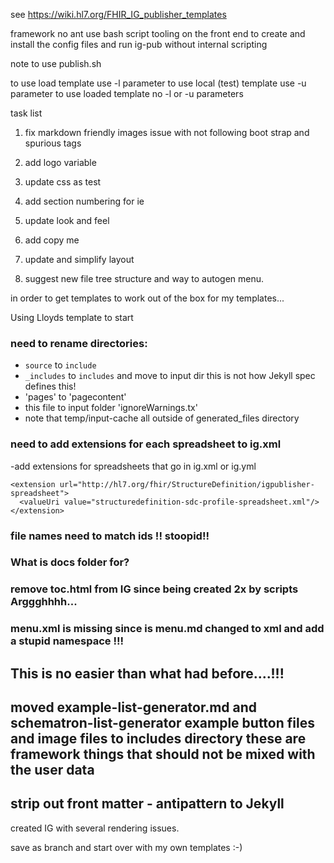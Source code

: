 see https://wiki.hl7.org/FHIR_IG_publisher_templates


framework  no ant
use bash script tooling on the front end to create and install the
config files and run ig-pub without internal scripting

note to use publish.sh

to use load template use -l parameter
to use local (test) template use -u parameter
to use loaded template no -l or -u parameters

task list

1. fix markdown friendly images
 issue with not following boot strap and spurious tags

1. add logo variable
1. update css as test
2. add section numbering for ie
3. update look and feel
4. add copy me
5. update and simplify layout
6. suggest new file tree structure and way to autogen menu.


in order to get templates to work out of the box for my templates...

Using Lloyds template to start

### need to rename directories:

- `source` to `include`
- `_includes` to `includes` and move to input dir  this is not how Jekyll spec defines this!
- 'pages' to 'pagecontent'
- this file to input folder 'ignoreWarnings.tx'
- note that temp/input-cache all outside of generated_files directory

### need to add extensions for each spreadsheet to ig.xml



 -add extensions for spreadsheets that go in ig.xml or ig.yml
~~~
<extension url="http://hl7.org/fhir/StructureDefinition/igpublisher-spreadsheet">
  <valueUri value="structuredefinition-sdc-profile-spreadsheet.xml"/>
</extension>
~~~

### file names need to match ids !!  stoopid!!

### What is docs folder for?

### remove toc.html from IG since being created 2x by scripts Arggghhhh...

### menu.xml is missing since is menu.md  changed to xml  and add a stupid namespace !!!

## This is no easier than what had before....!!!

## moved example-list-generator.md and schematron-list-generator example button files and image files to includes directory  these are framework things that should not be mixed with the user data

## strip out front matter - antipattern to Jekyll

created IG with several rendering issues.

save as branch and start over with my own templates :-)
